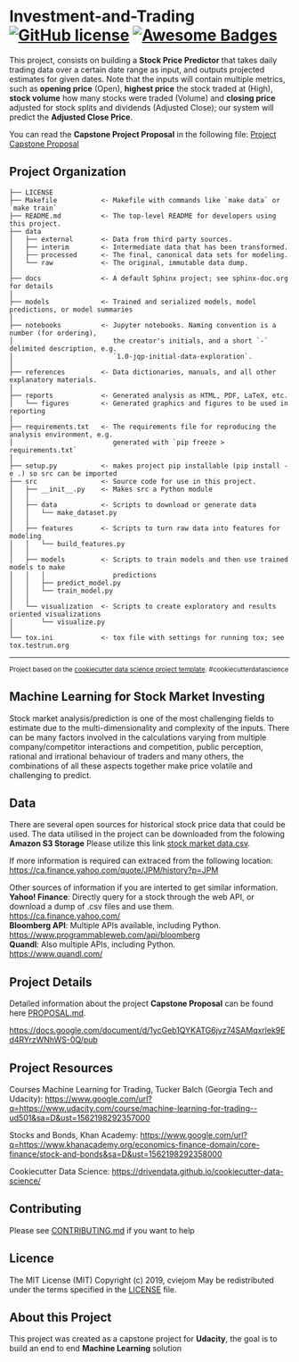 Investment-and-Trading [![GitHub license](https://img.shields.io/github/license/Naereen/StrapDown.js.svg)](https://github.com/cviejom/Investment-and-Trading/blob/master/LICENSE) [![Awesome Badges](https://img.shields.io/badge/badges-awesome-green.svg)](https://naereen.github.io/badges/)
==============================

This project, consists on building a **Stock Price Predictor** that takes daily trading data over a certain date range as input, and outputs projected estimates for given dates. Note that the inputs will contain multiple metrics, such as **opening price** (Open), **highest price** the stock traded at (High), **stock volume** how many stocks were traded (Volume) and **closing price** adjusted for stock splits and dividends (Adjusted Close); our system will predict the **Adjusted Close Price**.

You can read the **Capstone Project Proposal** in the following file: [Project Capstone Proposal](https://github.com/cviejom/Investment-and-Trading/blob/master/PROPOSAL.md)

Project Organization
--------------------

    ├── LICENSE
    ├── Makefile           <- Makefile with commands like `make data` or `make train`
    ├── README.md          <- The top-level README for developers using this project.
    ├── data
    │   ├── external       <- Data from third party sources.
    │   ├── interim        <- Intermediate data that has been transformed.
    │   ├── processed      <- The final, canonical data sets for modeling.
    │   └── raw            <- The original, immutable data dump.
    │
    ├── docs               <- A default Sphinx project; see sphinx-doc.org for details
    │
    ├── models             <- Trained and serialized models, model predictions, or model summaries
    │
    ├── notebooks          <- Jupyter notebooks. Naming convention is a number (for ordering),
    │                         the creator's initials, and a short `-` delimited description, e.g.
    │                         `1.0-jqp-initial-data-exploration`.
    │
    ├── references         <- Data dictionaries, manuals, and all other explanatory materials.
    │
    ├── reports            <- Generated analysis as HTML, PDF, LaTeX, etc.
    │   └── figures        <- Generated graphics and figures to be used in reporting
    │
    ├── requirements.txt   <- The requirements file for reproducing the analysis environment, e.g.
    │                         generated with `pip freeze > requirements.txt`
    │
    ├── setup.py           <- makes project pip installable (pip install -e .) so src can be imported
    ├── src                <- Source code for use in this project.
    │   ├── __init__.py    <- Makes src a Python module
    │   │
    │   ├── data           <- Scripts to download or generate data
    │   │   └── make_dataset.py
    │   │
    │   ├── features       <- Scripts to turn raw data into features for modeling
    │   │   └── build_features.py
    │   │
    │   ├── models         <- Scripts to train models and then use trained models to make
    │   │   │                 predictions
    │   │   ├── predict_model.py
    │   │   └── train_model.py
    │   │
    │   └── visualization  <- Scripts to create exploratory and results oriented visualizations
    │       └── visualize.py
    │
    └── tox.ini            <- tox file with settings for running tox; see tox.testrun.org


--------

<p><small>Project based on the <a target="_blank" href="https://drivendata.github.io/cookiecutter-data-science/">cookiecutter data science project template</a>. #cookiecutterdatascience</small></p>


Machine Learning for Stock Market Investing
-------------------------------------------
Stock market analysis/prediction is one of the most challenging fields to estimate due to the multi-dimensionality and complexity of the inputs. There can be many factors involved in the calculations varying from multiple company/competitor interactions and competition, public perception, rational and irrational behaviour of traders and many others, the combinations of all these aspects together make price volatile and challenging to predict.

Data
----
There are several open sources for historical stock price data that could be used. The data utilised in the project can be downloaded from the folowing **Amazon S3 Storage**
Please utilize this link [stock market data.csv](https://investment-and-trading-udacity.s3-us-west-2.amazonaws.com/JPM+2009-2019.csv). <br>

If more information is required can extraced from the following location:
https://ca.finance.yahoo.com/quote/JPM/history?p=JPM


Other sources of information if you are interted to get similar information.<br/>
**Yahoo! Finance**: Directly query for a stock through the web API, or download a dump of .csv files and use them. <br/>
https://ca.finance.yahoo.com/<br>
**Bloomberg API**: Multiple APIs available, including Python.<br/>
https://www.programmableweb.com/api/bloomberg<br>
**Quandl**: Also multiple APIs, including Python.<br/>
https://www.quandl.com/<br>

Project Details
---------------
Detailed information about the project **Capstone Proposal** can be found here [PROPOSAL.md](https://github.com/cviejom/Investment-and-Trading/blob/master/PROPOSAL.md).

https://docs.google.com/document/d/1ycGeb1QYKATG6jvz74SAMqxrlek9Ed4RYrzWNhWS-0Q/pub

Project Resources
-----------------
Courses
Machine Learning for Trading, Tucker Balch (Georgia Tech and Udacity): https://www.google.com/url?q=https://www.udacity.com/course/machine-learning-for-trading--ud501&sa=D&ust=1562198292357000

Stocks and Bonds, Khan Academy: https://www.google.com/url?q=https://www.khanacademy.org/economics-finance-domain/core-finance/stock-and-bonds&sa=D&ust=1562198292358000

Cookiecutter Data Science: https://drivendata.github.io/cookiecutter-data-science/

Contributing
------------
Please see [CONTRIBUTING.md](https://github.com/cviejom/Investment-and-Trading/blob/master/CONTRIBUTING.md) if you want to help

Licence
-------
The MIT License (MIT)
Copyright (c) 2019, cviejom
May be redistributed under the terms specified in the [LICENSE](https://github.com/cviejom/Investment-and-Trading/blob/master/LICENSE) file.

About this Project
------------------
This project was created as a capstone project for **Udacity**, the goal is to build an end to end **Machine Learning** solution